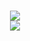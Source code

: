 <h1 align="center">
<img align="center" src="https://github-readme-stats.vercel.app/api?username=k-boyle&hide_border=true&theme=radical&show_icons=true&count_private=true" />
<br/>
<img align="center" src="https://github-readme-stats.vercel.app/api/top-langs/?username=k-boyle&layout=compact&hide_border=true&theme=radical&show_icons=true&count_private=true" />
</h1>
